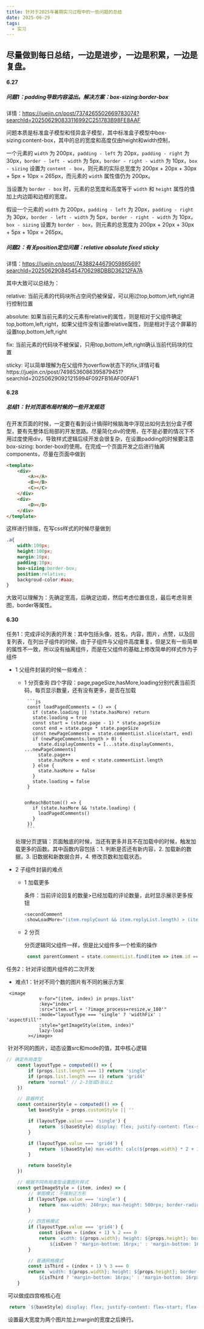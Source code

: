 ```yaml
---
title: 针对于2025年暑期实习过程中的一些问题的总结
date: 2025-06-29
tags:
  - 实习
---
```

尽量做到每日总结，一边是进步，一边是积累，一边是复盘。
---

#### 6.27

##### 问题1：padding导致内容溢出。解决方案：box-sizing:border-box
详情：https://juejin.cn/post/7374265502669783074?searchId=202506290833116992C251783B98FE8AAF

问题本质是标准盒子模型和怪异盒子模型，其中标准盒子模型中box-sizing:content-box，其中的总的宽度和高度仅由height和width控制，

一个元素的 `width` 为 200px，`padding - left` 为 20px，`padding - right` 为 30px，`border - left - width` 为 5px，`border - right - width` 为 10px，`box - sizing` 设置为 `content - box`，则元素的实际总宽度为 200px + 20px + 30px + 5px + 10px = 265px，而元素的 `width` 属性值仍为 200px。

当设置为 `border - box` 时，元素的总宽度和高度等于 `width` 和 `height` 属性的值加上内边距和边框的宽度。

假设一个元素的 `width` 为 200px，`padding - left` 为 20px，`padding - right` 为 30px，`border - left - width` 为 5px，`border - right - width` 为 10px，`box - sizing` 设置为 `border - box`，则元素的总宽度为 200px + 20px + 30px + 5px + 10px = 265px。

##### 问题2：有关position定位问题：relative absolute fixed sticky

详情：https://juejin.cn/post/7438824467905986569?searchId=202506290845454706298DBBD36212FA7A

其中大致可以总结为：

relative: 当前元素的代码块所占空间仍被保留，可以用过top,bottom,left,right进行控制位置

absolute: 如果当前元素的父元素有relative的属性，则是相对于父组件确定top,bottom,left,right，如果父组件没有设置relative属性，则是相对于这个屏幕的设置top,bottom,left,right

fix: 当前元素的代码块不被保留，只用top,bottom,left,right确认当前代码块的位置

sticky: 可以简单理解为在父组件为overflow状态下的fix,详情可看https://juejin.cn/post/7498536086395879451?searchId=202506290921215994F092FB16AF00FAF1


#### 6.28
##### 总结1：针对页面布局时候的一些开发规范
在开发页面的时候，一定要在看到设计搞得时候脑海中浮现出如何去划分盒子模型，要有先整体后局部的开发思路。尽量简化div的使用，在不是必要的情况下不用过度使用div，导致样式逻辑后续开发会很复杂，在设置padding的时候要注意box-sizing: border-box的使用。在完成一个页面开发之后进行抽离components，尽量在页面中做到

~~~html
<template>
	<div>
    	<A></A>
        <B></B>
        <C></C>
    </div>
	<div>
        <D></D>
    </div>
</template>
~~~

这样进行排版，在写css样式的时候尽量做到

~~~css
.a{
    width:100px;
    height:100px;
    margin:10px;
    padding:10px;
    box-sizing:border-box;
    position:relative;
    backgroud-color:#aaa;
}
~~~
大致可以理解为：先确定宽高，后确定边距，然后考虑位置信息，最后考虑背景图，border等属性。

#### 6.30

任务1：完成评论列表的开发：其中包括头像，姓名，内容，图片，点赞，以及回复列表，在列出子组件的时候，由于子组件与父组件高度重复，但是又有一些简单的属性不一致，所以没有抽离组件，而是在父组件的基础上修改简单的样式作为子组件

- 1 父组件封装的时候一些难点：

  - 1 分页查询 四个字段：page,pageSize,hasMore,loading分别代表当前页码，每页显示数量，还有没有更多，是否在加载

         ```js
         const loadPagedComments = () => {
           if (state.loading || !state.hasMore) return
           state.loading = true
           const start = (state.page - 1) * state.pageSize
           const end = state.page * state.pageSize
           const newPageComments = state.commentList.slice(start, end)
           if (newPageComments.length > 0) {
             state.displayComments = [...state.displayComments, ...newPageComments]
             state.page++
             state.hasMore = end < state.commentList.length
           } else {
             state.hasMore = false
           }
           state.loading = false
         }
                                                           
                                                          onReachBottom(() => {
           if (state.hasMore && !state.loading) {
             loadPagedComments()
           }
         })
         ```

  处理分页逻辑：页面触底的时候，当还有更多并且不在加载中的时候，触发加载更多的函数。其中函数内容包括：1. 判断是否还有新内容，2. 加载新的数据，3. 旧数据和新数据合并，4. 修改页数和加载状态。	

- 2 子组件封装的难点

  - 1 加载更多

    条件：当前评论回复的数量>已经加载的评论数量，此时显示展示更多按钮

    ```js
    <secondComment
    :showLoadMore="(item.replyCount && item.replyList.length) > (item.loadedReplies?.length)" />
    ```

  - 2 分页

    分页逻辑同父组件一样，但是比父组件多一个检索的操作

    ~~~js
     const parentComment = state.commentList.find(item => item.id === commentId)
    ~~~

任务2：针对评论图片组件的二次开发

- 难点1：针对不同个数的图片有不同的展示方案

```vue
 <image
            v-for="(item, index) in props.list"
            :key="index"
            :src="item.url + '?image_process=resize,w_180'"
            :mode="layoutType === 'single' ? 'widthFix' : 'aspectFill'"
            :style="getImageStyle(item, index)"
            lazy-load
        ></image>
```

​	针对不同的图片，动态设置src和mode的值，其中核心逻辑

```js
// 确定布局类型
    const layoutType = computed(() => {
        if (props.list.length === 1) return 'single'
        if (props.list.length === 4) return 'grid4'
        return 'normal' // 2-3张或5张以上
    })

    // 容器样式
    const containerStyle = computed(() => {
        let baseStyle = props.customStyle || ''

        if (layoutType.value === 'single') {
            return `${baseStyle} display: flex; justify-content: flex-start; flex-wrap: nowrap;`
        }

        if (layoutType.value === 'grid4') {
            return `${baseStyle} max-width: calc(${props.width} * 2 + 16rpx); display: flex; flex-wrap: wrap;`
        }

        return baseStyle
    })

    // 根据不同布局类型设置图片样式
    const getImageStyle = (item, index) => {
        // 单图模式：不强制正方形
        if (layoutType.value === 'single') {
            return `max-width: 240rpx; max-height: 500rpx; border-radius: ${props.radius};`
        }

        // 四宫格模式
        if (layoutType.value === 'grid4') {
            const isEven = (index + 1) % 2 === 0
            return `width: ${props.width}; height: ${props.height}; border-radius: ${props.radius};
                ${isEven ? 'margin-bottom: 16rpx;' : 'margin-bottom: 16rpx; margin-right: 16rpx;'}`
        }

        // 普通网格模式
        const isThird = (index + 1) % 3 === 0
        return `width: ${props.width}; height: ${props.height}; border-radius: ${props.radius};
            ${isThird ? 'margin-bottom: 16rpx;' : 'margin-bottom: 16rpx; margin-right: 16rpx;'}`
    }
```

​	可以做成四宫格核心在

```js
 return `${baseStyle} display: flex; justify-content: flex-start; flex-wrap: nowrap;`
```

​	设置最大宽度为两个图片加上margin的宽度之后换行。
